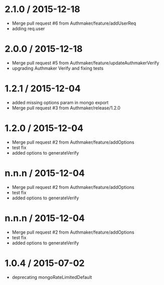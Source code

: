 
2.1.0 / 2015-12-18
==================

  * Merge pull request #6 from Authmaker/feature/addUserReq
  * adding req.user

2.0.0 / 2015-12-18
==================

  * Merge pull request #5 from Authmaker/feature/updateAuthmakerVerify
  * upgrading Authmaker Verify and fixing tests

1.2.1 / 2015-12-04
==================

  * added missing options param in mongo export
  * Merge pull request #3 from Authmaker/release/1.2.0

1.2.0 / 2015-12-04
==================

  * Merge pull request #2 from Authmaker/feature/addOptions
  * test fix
  * added options to generateVerify

n.n.n / 2015-12-04
==================

  * Merge pull request #2 from Authmaker/feature/addOptions
  * test fix
  * added options to generateVerify

n.n.n / 2015-12-04
==================

  * Merge pull request #2 from Authmaker/feature/addOptions
  * test fix
  * added options to generateVerify

1.0.4 / 2015-07-02
==================

  * deprecating mongoRateLimitedDefault
